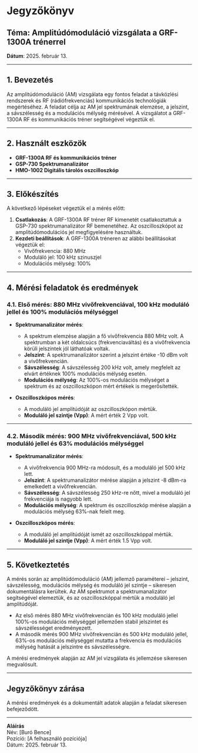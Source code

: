 # Jegyzőkönyv

## Téma: Amplitúdómoduláció vizsgálata a GRF-1300A trénerrel

**Dátum**: 2025. február 13.

---

## 1. Bevezetés  
Az amplitúdómoduláció (AM) vizsgálata egy fontos feladat a távközlési rendszerek és RF (rádiófrekvenciás) kommunikációs technológiák megértéséhez. A feladat célja az AM jel spektrumának elemzése, a jelszint, a sávszélesség és a modulációs mélység mérésével. A vizsgálatot a GRF-1300A RF és kommunikációs tréner segítségével végeztük el.

---

## 2. Használt eszközök  
- **GRF-1300A RF és kommunikációs tréner**
- **GSP-730 Spektrumanalizátor**
- **HMO-1002 Digitális tárolós oszcilloszkóp**

---

## 3. Előkészítés  
A következő lépéseket végeztük el a mérés előtt:
1. **Csatlakozás**: A GRF-1300A RF tréner RF kimenetét csatlakoztattuk a GSP-730 spektrumanalizátor RF bemenetéhez. Az oszcilloszkópot az amplitúdómodulációs jel megfigyelésére használtuk.
2. **Kezdeti beállítások**: A GRF-1300A tréneren az alábbi beállításokat végeztük el:
   - Vivőfrekvencia: 880 MHz
   - Moduláló jel: 100 kHz szinuszjel
   - Modulációs mélység: 100%

---

## 4. Mérési feladatok és eredmények

### 4.1. Első mérés: 880 MHz vivőfrekvenciával, 100 kHz moduláló jellel és 100% modulációs mélységgel

- **Spektrumanalizátor mérés**:
   - A spektrum elemzése alapján a fő vivőfrekvencia 880 MHz volt. A spektrumban a két oldalcsúcs (frekvenciaváltás) és a vivőfrekvencia körüli jelszintek jól láthatóak voltak.
   - **Jelszint**: A spektrumanalizátor szerint a jelszint értéke -10 dBm volt a vivőfrekvencián.
   - **Sávszélesség**: A sávszélesség 200 kHz volt, amely megfelelt az elvárt értéknek 100% modulációs mélység esetén.
   - **Modulációs mélység**: Az 100%-os modulációs mélységet a spektrum és az oszcilloszkópon mért értékek is megerősítették.
   
- **Oszcilloszkópos mérés**:
   - A moduláló jel amplitúdóját az oszcilloszkópon mértük.
   - **Moduláló jel szintje (Vpp)**: A mért érték 2 Vpp volt.
   
---

### 4.2. Második mérés: 900 MHz vivőfrekvenciával, 500 kHz moduláló jellel és 63% modulációs mélységgel

- **Spektrumanalizátor mérés**:
   - A vivőfrekvencia 900 MHz-ra módosult, és a moduláló jel 500 kHz lett.
   - **Jelszint**: A spektrumanalizátor mérése alapján a jelszint -8 dBm-ra emelkedett a vivőfrekvencián.
   - **Sávszélesség**: A sávszélesség 250 kHz-re nőtt, mivel a moduláló jel frekvenciája is nagyobb lett.
   - **Modulációs mélység**: A spektrum és oszcilloszkóp mérése alapján a modulációs mélység 63%-nak felelt meg.

- **Oszcilloszkópos mérés**:
   - A moduláló jel amplitúdóját ismét az oszcilloszkóppal mértük.
   - **Moduláló jel szintje (Vpp)**: A mért érték 1.5 Vpp volt.

---

## 5. Következtetés

A mérés során az amplitúdómoduláció (AM) jellemző paraméterei – jelszint, sávszélesség, modulációs mélység és moduláló jel szintje – sikeresen dokumentálásra kerültek. Az AM spektrumot a spektrumanalizátor segítségével elemeztük, és az oszcilloszkóppal mértük a moduláló jel amplitúdóját.

- Az első mérés 880 MHz vivőfrekvencián és 100 kHz moduláló jellel 100%-os modulációs mélységgel jellemzően stabil jelszintet és sávszélességet eredményezett.
- A második mérés 900 MHz vivőfrekvencián és 500 kHz moduláló jellel, 63%-os modulációs mélységgel mutatta a frekvencia és modulációs mélység hatását a jelszintre és sávszélességre.

A mérési eredmények alapján az AM jel vizsgálata és jellemzése sikeresen megvalósult.

---

## Jegyzőkönyv zárása  
A mérési eredmények és a dokumentált adatok alapján a feladat sikeresen befejeződött.

---

**Aláírás**  
Név: [Buró Bence]  
Pozíció: [A felhasználó pozíciója]  
Dátum: 2025. február 13.
